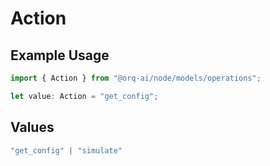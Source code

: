 # Action

## Example Usage

```typescript
import { Action } from "@orq-ai/node/models/operations";

let value: Action = "get_config";
```

## Values

```typescript
"get_config" | "simulate"
```